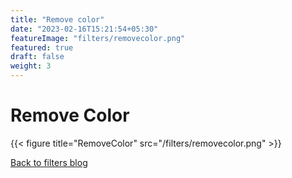```yaml
---
title: "Remove color"
date: "2023-02-16T15:21:54+05:30"
featureImage: "filters/removecolor.png"
featured: true
draft: false
weight: 3
---
```


# Remove Color

{{< figure title="RemoveColor" src="/filters/removecolor.png"  >}}

[Back to filters blog](/blog/filters)
